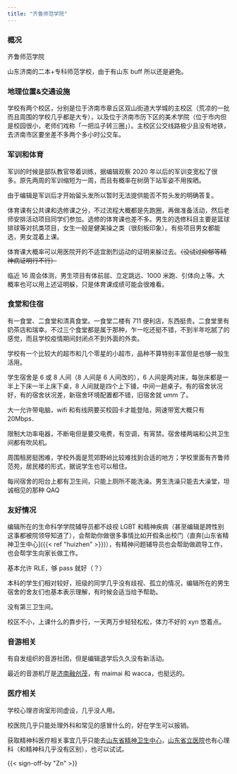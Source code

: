 ```yaml
---
title: "齐鲁师范学院"
---
```


### 概况

齐鲁师范学院

山东济南的二本+专科师范学校，由于有山东 buff 所以还是避免。

### 地理位置&交通设施

学校有两个校区，分别是位于济南市章丘区双山街道大学城的主校区（荒凉的一批而且周围的学校几乎都是大专），以及位于济南市历下区的美术学院（位于市内但是校园很小，老师们戏称「一把瓜子转三圈」）。主校区公交线路极少且没有地铁，去济南市区要坐差不多两个多小时公交车。

### 军训和体育

军训的时候是部队教官带着训练，据编辑观察 2020 年以后的军训变宽松了很多。原先两周的军训缩短为一周，而且有概率在树荫下站军姿不用挨晒。

由于编辑是军训后才开始留头发所以暂时无法提供能否不剪头发的明确答复。

体育课有公共课和选修课之分，不过流程大概都是先跑圈，再做准备活动，然后老师安排活动项目同学们参加。选修的体育课也差不多。男生的选修科目主要是篮球排球等对抗类项目，女生一般是健美操之类（很刻板印象）。有些项目男女都能选，男女混着上课。

体育课大概率可以用医院开的不适宜剧烈运动的证明来躲过去。~~（没试过抑郁等精神病证明行不行）~~

临近 16 周会体测，男生项目有体前屈、立定跳远、1000 米跑、引体向上等。大概率也可以用上述证明躲，只是体育课成绩可能会很难看。

### 食堂和住宿

有一食堂、二食堂和清真食堂。一食堂二楼有 711 便利店，东西挺贵。二食堂里有奶茶店和瑞幸。不过三个食堂都是属于那种，乍一吃还挺不错，不到半年吃腻了的感觉，而且学校疫情期间封闭点不到外面的外卖。

学校有一个比较大的超市和几个零星的小超市，品种不算特别丰富但是也够一般生活用。

学生宿舍是 6 或 8 人间（8 人间是 6 人间改的），6 人间是两对床，每张床都是一半上下床一半上床下桌，8 人间就是四个上下铺，中间一趟桌子。有的宿舍状况好，有的宿舍状况差，新宿舍环境配置都不错，旧宿舍就 umm 了。

大一允许带电脑，wifi 和有线网要买校园卡才能登陆，网速带宽大概只有 20Mbps．

限制大功率电器，不断电但是要交电费，有空调，有宵禁。宿舍楼两端和公共卫生间都有吹风机。

周围租房挺困难，学校外面是荒郊野岭比较难找到合适的地方；学校里面有齐鲁师范苑，居民楼的形式，据说学生也可以租住。

每间宿舍的阳台上都有卫生间，只能上厕所不能洗澡。男生洗澡只能去大澡堂，坦诚相见的那种 QAQ

### 友好情况

编辑所在的生命科学学院辅导员都不歧视 LGBT 和精神疾病（甚至编辑是跨性别这事都被院领导知道了），会帮助你做很多事情比如开假条出校门（直奔[山东省精神卫生中心]({{< ref "huizhen" >}})），有精神问题辅导员也会帮助做疏导工作，也会帮学生向家长做工作。

基本允许 RLE，够 pass 就好（？）

本科的学生们相对较好，班级的同学几乎没有歧视、孤立的情况，编辑所在的男生宿舍的舍友们也基本表示理解，有时候会适当给予帮助。

没有第三卫生间。

校区不小，上课什么的靠步行，一天两万步轻轻松松，体力不好的 xyn 悠着点。

### 音游相关

有自发组织的音游社团，但是编辑退学后久久没有新活动。

最近的音游机厅是[济南融创茂](https://amap.com/place/B0FFL95BF6)，有 maimai 和 wacca，也挺远的。

### 医疗相关

学校心理咨询室形同虚设，几乎没人用。

校医院几乎只能处理外科和常见的感冒什么的，好在学生可以报销。

获取精神科医疗相关事宜几乎只能去[山东省精神卫生中心](https://amap.com/place/B0FFM4NU1Y)，[山东省立医院](https://amap.com/place/B021301A4B)也有心理科（和精神科几乎没有区别），也可以试试。

{{< sign-off-by "Zn" >}}
